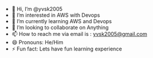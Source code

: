 - 👋 Hi, I’m @yvsk2005
- 👀 I’m interested in AWS with Devops
- 🌱 I’m currently learning AWS and Devops
- 💞️ I’m looking to collaborate on Anything
- 📫 How to reach me via email is : yvsk2005@gmail.com
- 😄 Pronouns: He/Him
- ⚡ Fun fact: Lets have fun learning experience

<!---
yvsk2005/yvsk2005 is a ✨ special ✨ repository because its `README.md` (this file) appears on your GitHub profile.
You can click the Preview link to take a look at your changes.
--->

